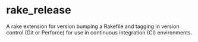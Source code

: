 rake_release
============

A rake extension for version bumping a Rakefile and tagging in version control (Git or Perforce) for use in continuous integration (CI) environments.
